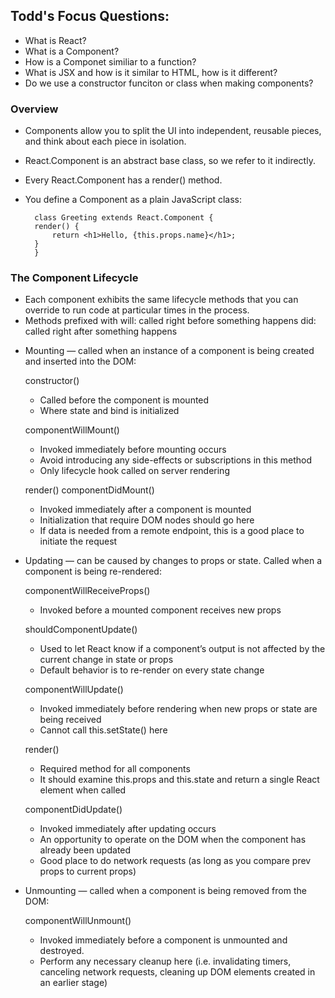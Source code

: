 ## Todd's Focus Questions:
* What is React?
* What is a Component?
* How is a Componet similiar to a function?
* What is JSX and how is it similar to HTML, how is it different?
* Do we use a constructor funciton or class when making components? 

### Overview
- Components allow you to split the UI into independent, reusable pieces, and think about each piece in isolation. 

- React.Component is an abstract base class, so we refer to it indirectly. 
- Every React.Component has a render() method. 

- You define a Component as a plain JavaScript class:

        class Greeting extends React.Component {
        render() {
            return <h1>Hello, {this.props.name}</h1>;
        }
        }

### The Component Lifecycle
- Each component exhibits the same lifecycle methods that you can override to run code at particular times in the process. 
- Methods prefixed with will: called right before something happens
                        did: called right after something happens

* Mounting — called when an instance of a component is being created and inserted into the DOM:

    constructor()
    * Called before the component is mounted 
    * Where state and bind is initialized

    componentWillMount()
    * Invoked immediately before mounting occurs
    * Avoid introducing any side-effects or subscriptions in this method
    * Only lifecycle hook called on server rendering 

    render()
    componentDidMount()

    * Invoked immediately after a component is mounted
    * Initialization that require DOM nodes should go here
    * If data is needed from a remote endpoint, this is a good place to initiate the request

* Updating — can be caused by changes to props or state. Called when a component is being re-rendered:

    componentWillReceiveProps()
    * Invoked before a mounted component receives new props
    
    shouldComponentUpdate()
    * Used to let React know if a component’s output is not affected by the current change in state or props
    * Default behavior is to re-render on every state change
    
    componentWillUpdate()
    * Invoked immediately before rendering when new props or state are being received 
    * Cannot call this.setState() here
    
    render()
    * Required method for all components
    * It should examine this.props and this.state and return a single React element when called
    
    componentDidUpdate()
    * Invoked immediately after updating occurs 
    * An opportunity to operate on the DOM when the component has already been updated
    * Good place to do network requests (as long as you compare prev props to current props)

* Unmounting — called when a component is being removed from the DOM:

    componentWillUnmount()  
    * Invoked immediately before a component is unmounted and destroyed. 
    * Perform any necessary cleanup here (i.e. invalidating timers, canceling network requests, cleaning up DOM elements created in an earlier stage)
